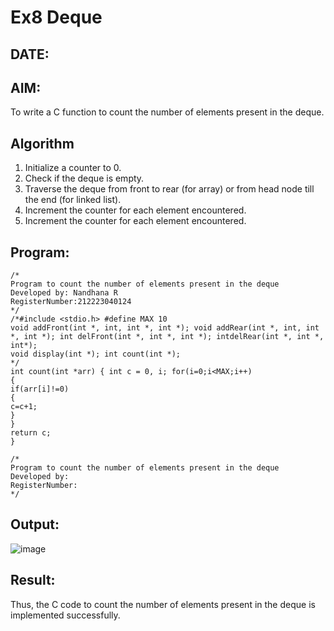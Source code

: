 # Ex8 Deque
## DATE:
## AIM:
To write a C function to count the number of elements present in the deque.

## Algorithm
1. Initialize a counter to 0.
2. Check if the deque is empty.
3. Traverse the deque from front to rear (for array) or from head node till the end (for linked list).
4.  Increment the counter for each element encountered.
5.  Increment the counter for each element encountered. 

## Program:
```
/*
Program to count the number of elements present in the deque
Developed by: Nandhana R
RegisterNumber:212223040124
*/
/*#include <stdio.h> #define MAX 10
void addFront(int *, int, int *, int *); void addRear(int *, int, int *, int *); int delFront(int *, int *, int *); intdelRear(int *, int *, int*);
void display(int *); int count(int *);
*/
int count(int *arr) { int c = 0, i; for(i=0;i<MAX;i++)
{
if(arr[i]!=0)
{
c=c+1;
}
}
return c;
}

/*
Program to count the number of elements present in the deque
Developed by: 
RegisterNumber:  
*/
```

## Output:
![image](https://github.com/user-attachments/assets/696163ea-4321-4c8c-b1cd-f89e83d90ea8)




## Result:
Thus, the C code to count the number of elements present in the deque is implemented successfully.
